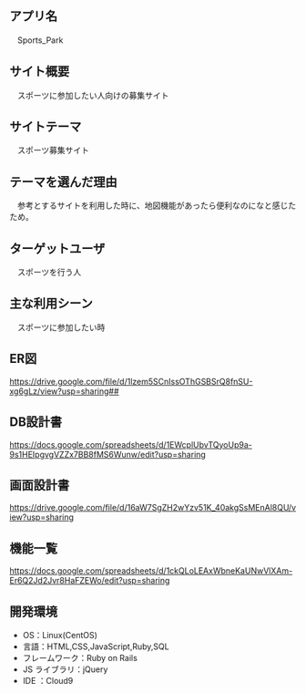 ## アプリ名
　Sports_Park

## サイト概要
　スポーツに参加したい人向けの募集サイト

## サイトテーマ
　スポーツ募集サイト

## テーマを選んだ理由
　参考とするサイトを利用した時に、地図機能があったら便利なのになと感じたため。

## ターゲットユーザ
　スポーツを行う人

## 主な利用シーン
　スポーツに参加したい時

## ER図
https://drive.google.com/file/d/1lzem5SCnIssOThGSBSrQ8fnSU-xg6gLz/view?usp=sharing##
## DB設計書
https://docs.google.com/spreadsheets/d/1EWcplUbvTQyoUp9a-9s1HEIpgvgVZZx7BB8fMS6Wunw/edit?usp=sharing
## 画面設計書
https://drive.google.com/file/d/16aW7SgZH2wYzv51K_40akgSsMEnAl8QU/view?usp=sharing

## 機能一覧
<https://docs.google.com/spreadsheets/d/1ckQLoLEAxWbneKaUNwVlXAm-Er6Q2Jd2Jvr8HaFZEWo/edit?usp=sharing>

## 開発環境
- OS：Linux(CentOS)
- 言語：HTML,CSS,JavaScript,Ruby,SQL
- フレームワーク：Ruby on Rails
- JS ライブラリ：jQuery
- IDE ：Cloud9
